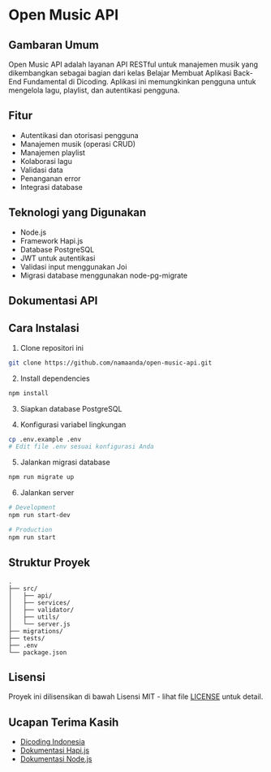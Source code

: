 # Open Music API

## Gambaran Umum
Open Music API adalah layanan API RESTful untuk manajemen musik yang dikembangkan sebagai bagian dari kelas Belajar Membuat Aplikasi Back-End Fundamental di Dicoding. Aplikasi ini memungkinkan pengguna untuk mengelola lagu, playlist, dan autentikasi pengguna.

## Fitur
- Autentikasi dan otorisasi pengguna
- Manajemen musik (operasi CRUD)
- Manajemen playlist
- Kolaborasi lagu
- Validasi data
- Penanganan error
- Integrasi database

## Teknologi yang Digunakan
- Node.js
- Framework Hapi.js
- Database PostgreSQL
- JWT untuk autentikasi
- Validasi input menggunakan Joi
- Migrasi database menggunakan node-pg-migrate

## Dokumentasi API
## Cara Instalasi

1. Clone repositori ini
```bash
git clone https://github.com/namaanda/open-music-api.git
```

2. Install dependencies
```bash
npm install
```

3. Siapkan database PostgreSQL

4. Konfigurasi variabel lingkungan
```bash
cp .env.example .env
# Edit file .env sesuai konfigurasi Anda
```

5. Jalankan migrasi database
```bash
npm run migrate up
```

6. Jalankan server
```bash
# Development
npm run start-dev

# Production
npm run start
```



## Struktur Proyek
```
.
├── src/
│   ├── api/
│   ├── services/
│   ├── validator/
│   ├── utils/
│   └── server.js
├── migrations/
├── tests/
├── .env
└── package.json
```


## Lisensi
Proyek ini dilisensikan di bawah Lisensi MIT - lihat file [LICENSE](LICENSE) untuk detail.

## Ucapan Terima Kasih
- [Dicoding Indonesia](https://www.dicoding.com/)
- [Dokumentasi Hapi.js](https://hapi.dev/)
- [Dokumentasi Node.js](https://nodejs.org/)

